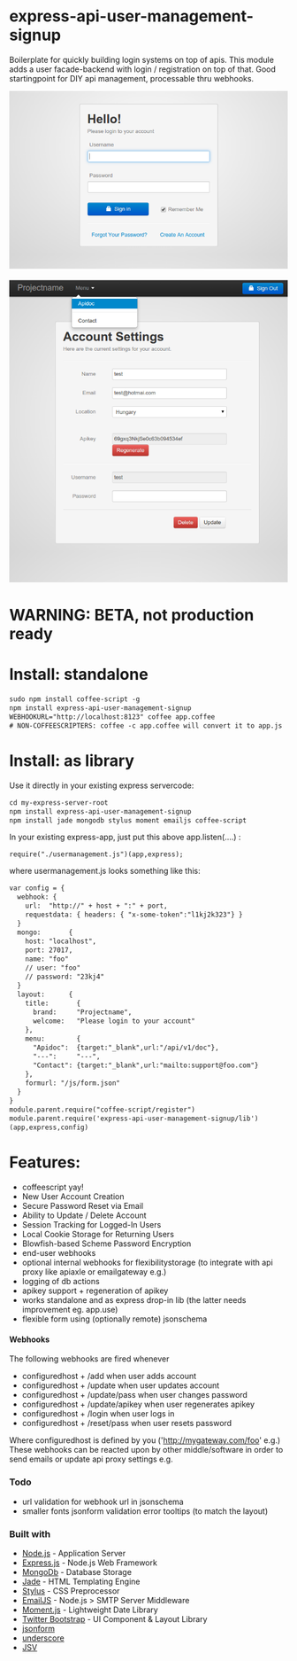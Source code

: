 express-api-user-management-signup
==================================

Boilerplate for quickly building login systems on top of apis. This module adds a user facade-backend with login / registration on top of that. Good startingpoint for DIY api management, processable thru webhooks.

<img src=".res/login.png">
<br><br>
<img src=".res/loggedin.png">

# WARNING: BETA, not production ready

# Install: standalone

    sudo npm install coffee-script -g
    npm install express-api-user-management-signup
    WEBHOOKURL="http://localhost:8123" coffee app.coffee
    # NON-COFFEESCRIPTERS: coffee -c app.coffee will convert it to app.js 

# Install: as library 

Use it directly in your existing express servercode:

    cd my-express-server-root
    npm install express-api-user-management-signup
    npm install jade mongodb stylus moment emailjs coffee-script

In your existing express-app, just put this above app.listen(....) :

    require("./usermanagement.js")(app,express);

where usermanagement.js looks something like this:

    var config = {
      webhook: {
        url:  "http://" + host + ":" + port,
        requestdata: { headers: { "x-some-token":"l1kj2k323"} }
      }
      mongo:       { 
        host: "localhost", 
        port: 27017, 
        name: "foo"
        // user: "foo"
        // password: "23kj4"
      }
      layout:      {
        title:       {
          brand:     "Projectname",
          welcome:   "Please login to your account"
        },
        menu:        {
          "Apidoc":  {target:"_blank",url:"/api/v1/doc"},
          "---":     "---",
          "Contact": {target:"_blank",url:"mailto:support@foo.com"}
        },
        formurl: "/js/form.json"
      }
    }
    module.parent.require("coffee-script/register")
    module.parent.require('express-api-user-management-signup/lib')(app,express,config)

# Features:

* coffeescript yay!
* New User Account Creation
* Secure Password Reset via Email
* Ability to Update / Delete Account
* Session Tracking for Logged-In Users
* Local Cookie Storage for Returning Users
* Blowfish-based Scheme Password Encryption
* end-user webhooks
* optional internal webhooks for flexibilitystorage (to integrate with api proxy like apiaxle or emailgateway e.g.)
* logging of db actions
* apikey support + regeneration of apikey
* works standalone and as express drop-in lib (the latter needs improvement eg. app.use)
* flexible form using (optionally remote) jsonschema

#### Webhooks

The following webhooks are fired whenever 

* configuredhost + /add 
    when user adds account
* configuredhost + /update 
    when user updates account
* configuredhost + /update/pass 
    when user changes password
* configuredhost + /update/apikey
    when user regenerates apikey
* configuredhost + /login
    when user logs in
* configuredhost + /reset/pass
    when user resets password

Where configuredhost is defined by you ('http://mygateway.com/foo' e.g.)
These webhooks can be reacted upon by other middle/software in order to 
 send emails or update api proxy settings e.g.

### Todo

* url validation for webhook url in jsonschema
* smaller fonts jsonform validation error tooltips (to match the layout)

### Built with

* [Node.js](http://nodejs.org/) - Application Server
* [Express.js](http://expressjs.com/) - Node.js Web Framework
* [MongoDb](http://www.mongodb.org/) - Database Storage
* [Jade](http://jade-lang.com/) - HTML Templating Engine
* [Stylus](http://learnboost.github.com/stylus/) - CSS Preprocessor
* [EmailJS](http://github.com/eleith/emailjs) - Node.js > SMTP Server Middleware
* [Moment.js](http://momentjs.com/) - Lightweight Date Library
* [Twitter Bootstrap](http://twitter.github.com/bootstrap/) - UI Component & Layout Library
* [jsonform](http://developer.joshfire.com/doc/dev/ref/jsonform)
* [underscore](http://documentcloud.github.com/underscore)
* [JSV](https://github.com/garycourt/JSV)
